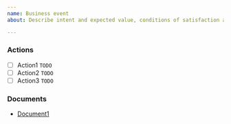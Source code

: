 ```yaml
---
name: Business event
about: Describe intent and expected value, conditions of satisfaction and any linked documents

---
```


### Actions

- [ ] Action1 `TODO`
- [ ] Action2 `TODO`
- [ ] Action3 `TODO`

### Documents

* [Document1](#TODO)
